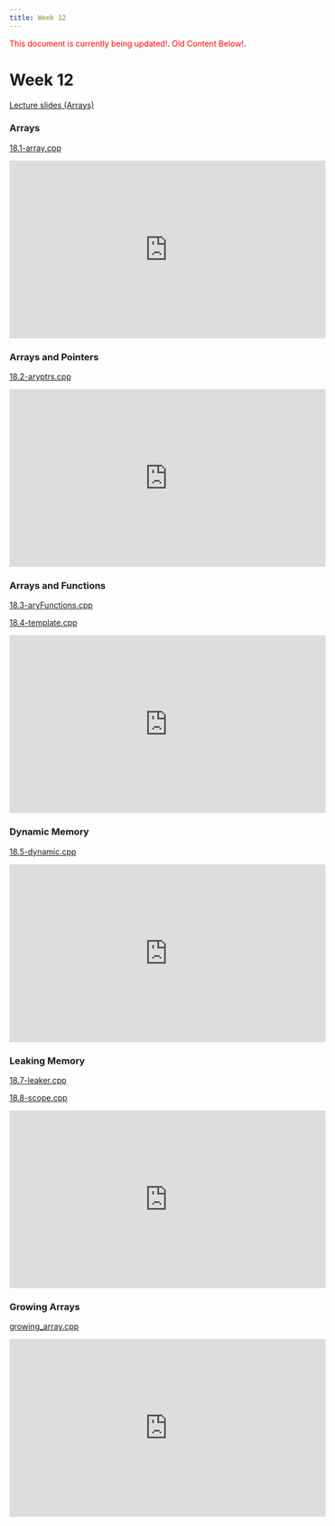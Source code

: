 ```yaml
---
title: Week 12
---
```


<span style="color:red">This document is currently being updated!</span>.
<span style="color:red">Old Content Below!</span>.

# Week 12

[Lecture slides (Arrays)](https://docs.google.com/presentation/d/1tW-3ualuhvgOg-Arkr0eFkMaB9PTdeVTWEHVGem96M0/edit?usp=sharing)

### Arrays

[18.1-array.cpp](week12/18.1-array.cpp)

<div align="center">
<iframe width="560" height="315" src="https://www.youtube.com/embed/_U4oKd6Wups" frameborder="0" allow="accelerometer; autoplay; clipboard-write; encrypted-media; gyroscope; picture-in-picture" allowfullscreen></iframe>
</div>

### Arrays and Pointers

[18.2-aryptrs.cpp](week12/18.2-aryptrs.cpp)

<div align="center">
<iframe width="560" height="315" src="https://www.youtube.com/embed/8COR5EhiXps" frameborder="0" allow="accelerometer; autoplay; clipboard-write; encrypted-media; gyroscope; picture-in-picture" allowfullscreen></iframe>
</div>

### Arrays and Functions

[18.3-aryFunctions.cpp](week12/18.3-aryFunctions.cpp)

[18.4-template.cpp](week12/18.4-template.cpp)

<div align="center">
<iframe width="560" height="315" src="https://www.youtube.com/embed/5oU7wgNLpok" frameborder="0" allow="accelerometer; autoplay; clipboard-write; encrypted-media; gyroscope; picture-in-picture" allowfullscreen></iframe>
</div>

### Dynamic Memory

[18.5-dynamic.cpp](week12/18.5-dynamic.cpp)

<div align="center">
<iframe width="560" height="315" src="https://www.youtube.com/embed/nkWTAHJZ70c" frameborder="0" allow="accelerometer; autoplay; clipboard-write; encrypted-media; gyroscope; picture-in-picture" allowfullscreen></iframe>
</div>

### Leaking Memory

[18.7-leaker.cpp](week12/18.7-leaker.cpp)

[18.8-scope.cpp](week12/18.8-scope.cpp)

<div align="center">
<iframe width="560" height="315" src="https://www.youtube.com/embed/07S6x_ggTlY" frameborder="0" allow="accelerometer; autoplay; clipboard-write; encrypted-media; gyroscope; picture-in-picture" allowfullscreen></iframe>
</div>

### Growing Arrays

[growing_array.cpp](week12/growing_array.cpp)

<div align="center">
<iframe width="560" height="315" src="https://www.youtube.com/embed/avcEibtxxG4" frameborder="0" allow="accelerometer; autoplay; clipboard-write; encrypted-media; gyroscope; picture-in-picture" allowfullscreen></iframe>
</div>